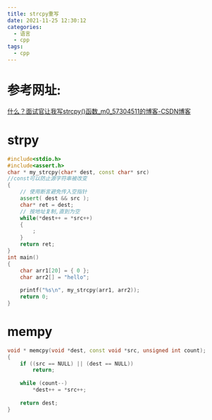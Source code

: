 ```yaml
---
title: strcpy重写
date: 2021-11-25 12:30:12
categories:
  - 语言
  - cpp
tags:
  - cpp
---
```


# 参考网址:

[什么？面试官让我写strcpy()函数_m0_57304511的博客-CSDN博客](https://blog.csdn.net/m0_57304511/article/details/121503898)

# strpy

```c++
#include<stdio.h>
#include<assert.h>
char * my_strcpy(char* dest, const char* src)
//const可以防止源字符串被改变
{
    // 使用断言避免传入空指针
	assert( dest && src );
	char* ret = dest;
    // 按地址复制,直到为空
	while(*dest++ = *src++)
	{
		;
	}
	return ret;
}
int main()
{
	char arr1[20] = { 0 };
	char arr2[] = "hello";
 
	printf("%s\n", my_strcpy(arr1, arr2));
	return 0;
}
```

# mempy

```c++
void * memcpy(void *dest, const void *src, unsigned int count);  
{  
    if ((src == NULL) || (dest == NULL))  
        return;  
      
    while (count--)  
        *dest++ = *src++;  
          
    return dest;  
}
```

